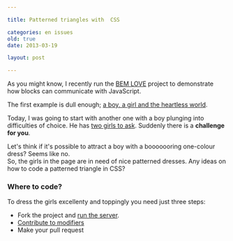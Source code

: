 ```yaml
---

title: Patterned triangles with  CSS

categories: en issues
old: true
date: 2013-03-19

layout: post

---
```


As you might know, I recently run the [BEM
LOVE](https://github.com/toivonen/bem-love) project to demonstrate how blocks
can communicate with JavaScript.<excerpt/>

The first example is dull enough; [a boy, a girl and the heartless
world](http://toivonen.github.com/bem-love/desktop.bundles/ask-her-what-music-she-likes/ask-her-what-music-she-likes.html).

Today, I was going to start with another one with a boy plunging into
difficulties of choice. He has [two girls to
ask](http://toivonen.github.com/bem-love/desktop.bundles/choose-the-one/choose-the-one.html).
Suddenly there is a **challenge for you**.

Let's think if it's possible to attract a boy with a booooooring one-colour
dress? Seems like no.<br/>
So, the girls in the page are in need of nice patterned dresses. Any ideas on
how to code a patterned triangle in CSS?

### Where to code?
To dress the girls excellenty and toppingly you need just three steps:

 * Fork the project and [run the
server](https://github.com/toivonen/bem-love#how-to-contribute).
 * [Contribute to modifiers](https://github.com/toivonen/bem-love/tree/master/desktop.bundles/choose-the-one/blocks/girl/_dressed)
 * Make your pull request
